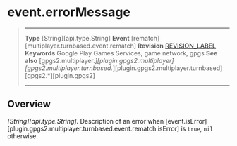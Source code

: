 # event.errorMessage

> --------------------- ------------------------------------------------------------------------------------------
> __Type__              [String][api.type.String]
> __Event__             [rematch][multiplayer.turnbased.event.rematch]
> __Revision__          [REVISION_LABEL](REVISION_URL)
> __Keywords__          Google Play Games Services, game network, gpgs
> __See also__          [gpgs2.multiplayer.*][plugin.gpgs2.multiplayer]
>                       [gpgs2.multiplayer.turnbased.*][plugin.gpgs2.multiplayer.turnbased]
>                       [gpgs2.*][plugin.gpgs2]
> --------------------- ------------------------------------------------------------------------------------------

## Overview

_[String][api.type.String]._ Description of an error when [event.isError][plugin.gpgs2.multiplayer.turnbased.event.rematch.isError] is `true`, `nil` otherwise.